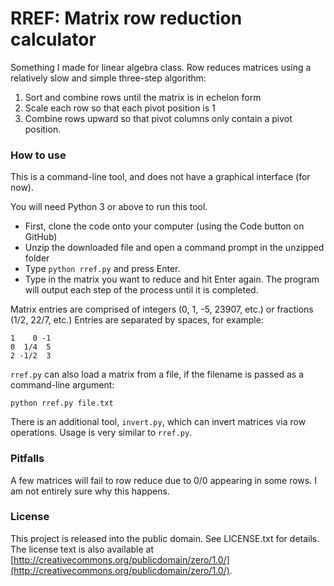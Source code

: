 # RREF: Matrix row reduction calculator
Something I made for linear algebra class. Row reduces matrices using a
relatively slow and simple three-step algorithm:  
1. Sort and combine rows until the matrix is in echelon form
2. Scale each row so that each pivot position is 1
3. Combine rows upward so that pivot columns only contain a pivot position.

### How to use
This is a command-line tool, and does not have a graphical interface (for now).

You will need Python 3 or above to run this tool.

* First, clone the code onto your computer (using the Code button on GitHub)
* Unzip the downloaded file and open a command prompt in the unzipped folder
* Type `python rref.py` and press Enter.
* Type in the matrix you want to reduce and hit Enter again. The program will
  output each step of the process until it is completed.

Matrix entries are comprised of integers (0, 1, -5, 23907, etc.) or fractions
(1/2, 22/7, etc.) Entries are separated by spaces, for example:
```
1    0 -1
0  1/4  5
2 -1/2  3
```

`rref.py` can also load a matrix from a file, if the filename is passed as a
command-line argument:
```
python rref.py file.txt
```

There is an additional tool, `invert.py`, which can invert matrices via
row operations. Usage is very similar to `rref.py`.

### Pitfalls
A few matrices will fail to row reduce due to 0/0 appearing in some rows.
I am not entirely sure why this happens.

### License
This project is released into the public domain. See LICENSE.txt for details.
The license text is also available at [http://creativecommons.org/publicdomain/zero/1.0/](http://creativecommons.org/publicdomain/zero/1.0/).
